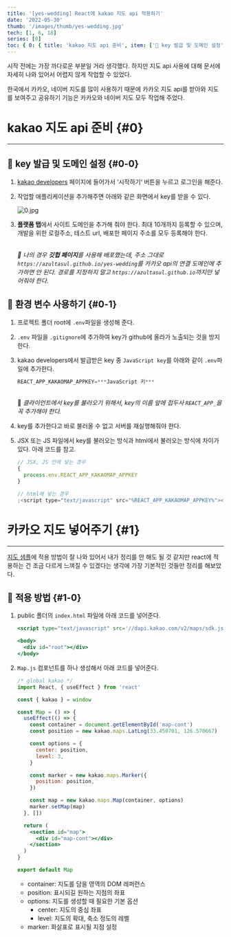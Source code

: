 ```yaml
---
title: '[yes-wedding] React에 kakao 지도 api 적용하기'
date: '2022-05-30'
thumb: '/images/thumb/yes-wedding.jpg'
tech: [1, 6, 18]
series: [0]
toc: { 0: { title: 'kakao 지도 api 준비', item: ['🔎 key 발급 및 도메인 설정', '🔎 환경 변수 사용하기'] }, 1: { title: '카카오 지도 넣어주기', item: ['🔎 적용 방법'] } }
---
```


시작 전에는 가장 까다로운 부분일 거라 생각했다. 하지만 지도 api 사용에 대해 문서에 자세히 나와 있어서 어렵지 않게 작업할 수 있었다.

한국에서 카카오, 네이버 지도를 많이 사용하기 때문에 카카오 지도 api를 받아와 지도를 보여주고 공유하기 기능은 카카오와 네이버 지도 모두 작업해 주었다.

# kakao 지도 api 준비 {#0}

---

## 🔎 key 발급 및 도메인 설정 {#0-0}

1. [kakao developers](https://developers.kakao.com/) 페이지에 들어가서 ‘시작하기‘ 버튼을 누르고 로그인을 해준다.
2. 작업할 애플리케이션을 추가해주면 아래와 같은 화면에서 key를 받을 수 있다.

   ![0.jpg](/images/blog/220503/0.jpg)

3. **플랫폼 탭**에서 사이트 도메인을 추가해 줘야 한다. 최대 10개까지 등록할 수 있으며, 개발을 위한 로컬주소, 테스트 url, 배포한 페이지 주소를 모두 등록해야 한다.

   \
   _🚨 나의 경우 **깃헙 페이지**를 사용해 배포했는데, 주소 그대로 `https://azultasul.github.io/yes-wedding`를 카카오 api의 연결 도메인에 추가하면 안 된다. 경로를 지정하지 말고 `https://azultasul.github.io`까지만 넣어줘야 한다._

## 🔎 환경 변수 사용하기 {#0-1}

1. 프로젝트 폴더 root에 `.env`파일을 생성해 준다.
2. `.env` 파일을 `.gitignore`에 추가하여 key가 github에 올라가 노출되는 것을 방지한다.
3. kakao developers에서 발급받은 key 중 `JavaScript key`를 아래와 같이 `.env`파일에 추가한다.

   ```jsx
   REACT_APP_KAKAOMAP_APPKEY=***JavaScript 키***
   ```

   \
    🚨 *클라이언트에서 key를 불러오기 위해서, key의 이름 앞에 접두사 `REACT_APP_`을 꼭 추가해야 한다.*

4. key를 추가한다고 바로 불러올 수 없고 서버를 재실행해줘야 한다.
5. JSX 또는 JS 파일에서 key를 불러오는 방식과 html에서 불러오는 방식에 차이가 있다. 아래 코드를 참고.

   ```javascript
   // JSX, JS 안에 넣는 경우
   {
     process.env.REACT_APP_KAKAOMAP_APPKEY
   }

   // html에 넣는 경우
   ;<script type="text/javascript" src="%REACT_APP_KAKAOMAP_APPKEY%"></script>
   ```

# 카카오 지도 넣어주기 {#1}

---

[지도 샘플](https://apis.map.kakao.com/web/sample/)에 적용 방법이 잘 나와 있어서 내가 정리를 안 해도 될 것 같지만 react에 적용하는 건 조금 다르게 느껴질 수 있겠다는 생각에 가장 기본적인 것들만 정리를 해보았다.

## 🔎 적용 방법 {#1-0}

1. public 폴더의 `index.html` 파일에 아래 코드를 넣어준다.

   ```jsx
   <script type="text/javascript" src='//dapi.kakao.com/v2/maps/sdk.js?appkey=%REACT_APP_KAKAO_APPKEY%'></script>

   <body>
     <div id="root"></div>
   </body>
   ```

2. `Map.js` 컴포넌트를 하나 생성해서 아래 코드를 넣어준다.

   ```jsx
   /* global kakao */
   import React, { useEffect } from 'react'

   const { kakao } = window

   const Map = () => {
     useEffect(() => {
       const container = document.getElementById('map-cont')
       const position = new kakao.maps.LatLng(33.450701, 126.570667)

       const options = {
         center: position,
         level: 3,
       }

       const marker = new kakao.maps.Marker({
         position: position,
       })

       const map = new kakao.maps.Map(container, options)
       marker.setMap(map)
     }, [])

     return (
       <section id="map">
         <div id="map-cont"></div>
       </section>
     )
   }

   export default Map
   ```

   - container: 지도를 담을 영역의 DOM 레퍼런스
   - position: 표시되길 원하는 지점의 좌표
   - options: 지도를 생성할 때 필요한 기본 옵션
     - center: 지도의 중심 좌표
     - level: 지도의 확대, 축소 정도의 레벨
   - marker: 화살표로 표시될 지점 설정
